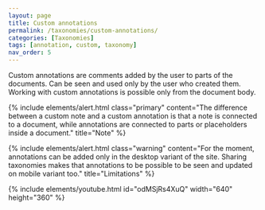 ```yaml
---
layout: page
title: Custom annotations
permalink: /taxonomies/custom-annotations/
categories: [Taxonomies]
tags: [annotation, custom, taxonomy]
nav_order: 5
---
```


Custom annotations are comments added by the user to parts of the documents. Can be seen and used only by the user who created them. Working with custom annotations is possible only from the document body.

{% include elements/alert.html 
  class="primary" 
  content="The difference between a custom note and a custom annotation is that a note is connected to a document, while annotations are connected to parts or placeholders inside a document."
  title="Note" 
%}

{% include elements/alert.html 
  class="warning" 
  content="For the moment, annotations can be added only in the desktop variant of the site. Sharing taxonomies makes that annotations to be possible to be seen and updated on mobile variant too."
  title="Limitations" 
%}

{% include elements/youtube.html 
    id="odMSjRs4XuQ" 
    width="640" 
    height="360"
%}